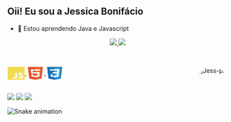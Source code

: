 ## Oii! Eu sou a Jessica Bonifácio


- 🌱 Estou aprendendo Java e Javascript



<div align="center">
  <a href="https://github.com/euJess">
  <img height="180em" src="https://github-readme-stats.vercel.app/api?username=euJess&show_icons=true&theme=onedark&include_all_commits=true&count_private=true"/>
  <img height="180em" src="https://github-readme-stats.vercel.app/api/top-langs/?username=euJess&layout=compact&langs_count=7&theme=onedark"/>
</div>

##

<div style="display: inline_block"><br>
  <img align="center" alt="Jess-Js" height="30" width="40" src="https://raw.githubusercontent.com/devicons/devicon/master/icons/javascript/javascript-plain.svg">
  <img align="center" alt="Jess-HTML" height="30" width="40" src="https://raw.githubusercontent.com/devicons/devicon/master/icons/html5/html5-original.svg">
  <img align="center" alt="Jess-CSS" height="30" width="40" src="https://raw.githubusercontent.com/devicons/devicon/master/icons/css3/css3-original.svg">
  <img align="right" alt="Jess-pic" height="150" style="border-radius:50px;" src="https://cdn.discordapp.com/attachments/769641497653018688/1054478586809171988/download20221201145802.png">
</div>

##

<div> 
  
  <a href="https://www.instagram.com/jesss_bonifacio/" target="_blank"><img src="https://img.shields.io/badge/-Instagram-%23E4405F?style=for-the-badge&logo=instagram&logoColor=white" target="_blank"></a>
  <a href = "mailto:Jessica.07.bonifacio@gmail.com"><img src="https://img.shields.io/badge/-Gmail-%23333?style=for-the-badge&logo=gmail&logoColor=white" target="_blank"></a>
  <a href="https://www.linkedin.com/in/jessicabonif%C3%A1cio/" target="_blank"><img src="https://img.shields.io/badge/-LinkedIn-%230077B5?style=for-the-badge&logo=linkedin&logoColor=white" target="_blank"></a> 
 
  ![Snake animation](https://github.com/euJess/euJess/blob/output/github-contribution-grid-snake.svg)
 
</div>
